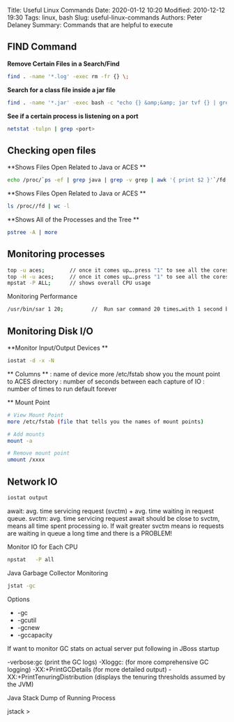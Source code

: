 Title: Useful Linux Commands
Date: 2020-01-12 10:20
Modified: 2010-12-12 19:30
Tags: linux, bash
Slug: useful-linux-commands
Authors: Peter Delaney 
Summary: Commands that are helpful to execute


## FIND Command 
**Remove Certain Files in a Search/Find**
```bash
find . -name '*.log' -exec rm -fr {} \;
```
**Search for a class file inside a jar file**
```bash
find . -name '*.jar' -exec bash -c "echo {} &amp;&amp; jar tvf {} | grep Name_Searching_For " \;
```

**See if a certain process is listening on a port**
```bash
netstat -tulpn | grep <port>
```


## Checking open files 

**Shows Files Open Related to Java or ACES **
```bash
echo /proc/`ps -ef | grep java | grep -v grep | awk '{ print $2 }'`/fd | xargs ls -1 | wc -l
```

**Shows Files Open Related to Java or ACES **
```bash
ls /proc//fd | wc -l
```

**Shows All of the Processes and the Tree **
```bash
pstree -A | more
```


## Monitoring processes 
```bash
top -u aces;        // once it comes up….press "1" to see all the cores
top -H -u aces;     // once it comes up….press "1" to see all the cores  [will show you the thread usage as opposed to the CPU usage]
mpstat -P ALL;      // shows overall CPU usage
```

Monitoring Performance 
```bash
/usr/bin/sar 1 20;         //  Run sar command 20 times…with 1 second between it
```


## Monitoring Disk I/O 

**Monitor Input/Output Devices **
```bash
iostat -d -x -N
```
** Columns **
: name of device more /etc/fstab show you the mount point to ACES directory
: number of seconds between each capture of IO
: number of times to run default forever

** Mount Point
```bash
# View Mount Point
more /etc/fstab (file that tells you the names of mount points)

# Add mounts
mount -a

# Remove mount point
umount /xxxx
```

## Network IO
```bash
iostat output 
```
await: avg. time servicing request (svctm) + avg. time waiting in request queue.
svctm: avg. time servicing request
await should be close to svctm, means all time spent processing io. If wait greater svctm means io requests are waiting in queue a long time and there is a PROBLEM!


Monitor IO for Each CPU 
```bash
npstat   -P all
```


Java Garbage Collector Monitoring 
```bash
jstat -gc
```

Options
* -gc
* -gcutil
* -gcnew
* -gccapacity

If want to monitor GC stats on actual server put following in JBoss 
startup 

-verbose:gc (print the GC logs) 
-Xloggc: (for more comprehensive GC logging) 
-XX:+PrintGCDetails (for more detailed output) 
-XX:+PrintTenuringDistribution (displays the tenuring thresholds assumed by the JVM)


Java Stack Dump of Running Process 

jstack  &gt; 







